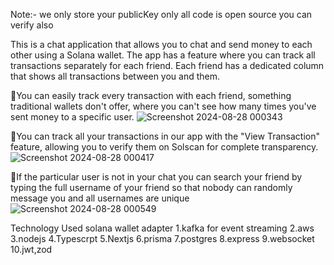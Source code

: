 Note:- we only store your publicKey only all code is open source you can verify also

This is a chat application that allows you to chat and send money to each other using a Solana wallet. The app has a feature where you can track all transactions separately for each friend. Each friend has a dedicated column that shows all transactions between you and them.

💫You can easily track every transaction with each friend, something traditional wallets don't offer, where you can't see how many times you've sent money to a specific user. 
![Screenshot 2024-08-28 000343](https://github.com/user-attachments/assets/994105d9-c5f5-407c-bc47-6107a8d75029)


💫You can track all your transactions in our app with the "View Transaction" feature, allowing you to verify them on Solscan for complete transparency.
![Screenshot 2024-08-28 000417](https://github.com/user-attachments/assets/8ac18176-b77f-4b04-a2e3-4038b6595964)

💫If the particular user is not in your chat you can search your friend by typing the full username of your friend so that nobody can randomly message you and all usernames are unique
![Screenshot 2024-08-28 000549](https://github.com/user-attachments/assets/c35c4f0e-c509-4b61-88e5-0f21db47f843)

Technology Used
solana wallet adapter
1.kafka for event streaming
2.aws
3.nodejs
4.Typescrpt
5.Nextjs
6.prisma
7.postgres
8.express
9.websocket
10.jwt,zod



